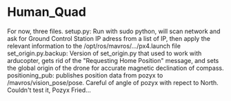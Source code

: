 # Human_Quad
For now, three files.
setup.py:
  Run with sudo python, will scan network and ask for Ground Control Station IP adress from a list of IP, then apply the relevant information to the /opt/ros/mavros/.../px4.launch file
set_origin.py.backup:
  Version of set_origin.py that used to work with arducopter, gets rid of the "Requesting Home Position" message, and sets the global origin of the drone for accurate magnetic declination of compass.
positioning_pub:
  publishes position data from pozyx to /mavros/vision_pose/pose. Careful of angle of pozyx with repect to North. Couldn't test it, Pozyx Fried...
